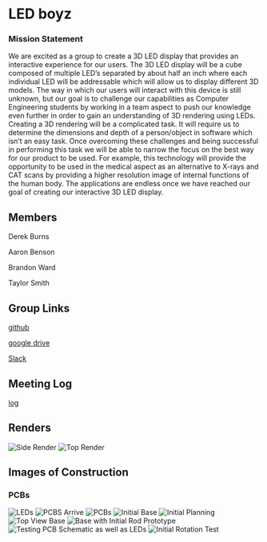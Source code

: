# LED boyz 

### Mission Statement
We are excited as a group to create a 3D LED display that provides an interactive experience for our users. The 3D LED display will be a cube composed of multiple LED’s separated by about half an inch where each individual LED will be addressable which will allow us to display different 3D models. The way in which our users will interact with this device is still unknown, but our goal is to challenge our capabilities as Computer Engineering students by working in a team aspect to push our knowledge even further in order to gain an understanding of 3D rendering using LEDs. Creating a 3D rendering will be a complicated task. It will require us to determine the dimensions and depth of a person/object in software which isn’t an easy task. Once overcoming these challenges and being successful in performing this task we will be able to narrow the focus on the best way for our product to be used.  For example, this technology will provide the opportunity to be used in the medical aspect as an alternative to X-rays and CAT scans by providing a higher resolution image of internal functions of the human body. The applications are endless once we have reached our goal of creating our interactive 3D LED display.

## Members
Derek Burns

Aaron Benson

Brandon Ward

Taylor Smith

## Group Links
[github](https://github.com/AarkenBen/3D-LED-display.git)

[google drive](https://drive.google.com/drive/folders/1opPyBsIggKdWkcSAGUZWy1F-bnmxONfs?usp=sharing)

[Slack](https://ece4710.slack.com/messages/C91743HQR/team/) 

## Meeting Log
[log](https://docs.google.com/spreadsheets/d/10BULNX3W8Pe1tVQ8uWuWExLomMm6pmAVpwlJKckAVkE/edit?usp=sharing)


## Renders

![Side Render](https://drive.google.com/uc?id=1slueZF2XAzvBDNuEbjfk2PSPkp6LjseR)
![Top Render](https://drive.google.com/uc?id=1ylLEANoDU1Hy2asmGXqWDmeGF1TjhTjG)

## Images of Construction
### PCBs
![LEDs](https://drive.google.com/drive/folders/11sWPoj2Ft5yFrp_TlGQlXtEsA1ZckIiv)
![PCBS Arrive](https://drive.google.com/drive/folders/11sWPoj2Ft5yFrp_TlGQlXtEsA1ZckIiv)
![PCBs](https://drive.google.com/drive/folders/11sWPoj2Ft5yFrp_TlGQlXtEsA1ZckIiv)
![Initial Base](https://drive.google.com/drive/folders/11sWPoj2Ft5yFrp_TlGQlXtEsA1ZckIiv)
![Initial Planning](https://drive.google.com/drive/folders/11sWPoj2Ft5yFrp_TlGQlXtEsA1ZckIiv)
![Top View Base](https://drive.google.com/drive/folders/11sWPoj2Ft5yFrp_TlGQlXtEsA1ZckIiv)
![Base with Initial Rod Prototype](https://drive.google.com/drive/folders/11sWPoj2Ft5yFrp_TlGQlXtEsA1ZckIiv)
![Testing PCB Schematic as well as LEDs](https://drive.google.com/drive/folders/11sWPoj2Ft5yFrp_TlGQlXtEsA1ZckIiv)
![Initial Rotation Test](https://drive.google.com/drive/folders/11sWPoj2Ft5yFrp_TlGQlXtEsA1ZckIiv)

